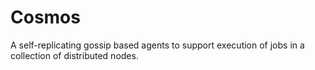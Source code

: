 Cosmos
======

A self-replicating gossip based agents to support execution of jobs in a collection of distributed nodes.
